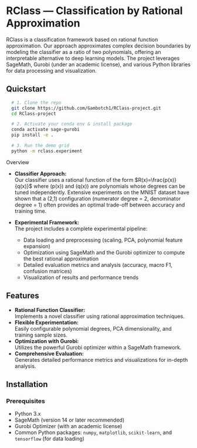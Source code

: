 # RClass — Classification by Rational Approximation

RClass is a classification framework based on rational function approximation. Our approach approximates complex decision boundaries by modeling the classifier as a ratio of two polynomials, offering an interpretable alternative to deep learning models. The project leverages SageMath, Gurobi (under an academic license), and various Python libraries for data processing and visualization.

## Quickstart

```bash
  # 1. Clone the repo
  git clone https://github.com/Gambotch1/RClass-project.git
  cd RClass-project

  # 2. Activate your conda env & install package
  conda activate sage-gurobi
  pip install -e .

  # 3. Run the demo grid
  python -m rclass.experiment
```

 Overview

- **Classifier Approach:**  
  Our classifier uses a rational function of the form $R(x)=\frac{p(x)}{q(x)}$ where \(p(x)\) and \(q(x)\) are polynomials whose degrees can be tuned independently. Extensive experiments on the MNIST dataset have shown that a (2,1) configuration (numerator degree = 2, denominator degree = 1) often provides an optimal trade-off between accuracy and training time.

- **Experimental Framework:**  
  The project includes a complete experimental pipeline:
  - Data loading and preprocessing (scaling, PCA, polynomial feature expansion)
  - Optimization using SageMath and the Gurobi optimizer to compute the best rational approximation
  - Detailed evaluation metrics and analysis (accuracy, macro F1, confusion matrices)
  - Visualization of results and performance trends

## Features

- **Rational Function Classifier:**  
  Implements a novel classifier using rational approximation techniques.
- **Flexible Experimentation:**  
  Easily configurable polynomial degrees, PCA dimensionality, and training sample sizes.
- **Optimization with Gurobi:**  
  Utilizes the powerful Gurobi optimizer within a SageMath framework.
- **Comprehensive Evaluation:**  
  Generates detailed performance metrics and visualizations for in-depth analysis.

## Installation

### Prerequisites

- Python 3.x
- SageMath (version 14 or later recommended)
- Gurobi Optimizer (with an academic license)
- Common Python packages: `numpy`, `matplotlib`, `scikit-learn`, and `tensorflow` (for data loading)
